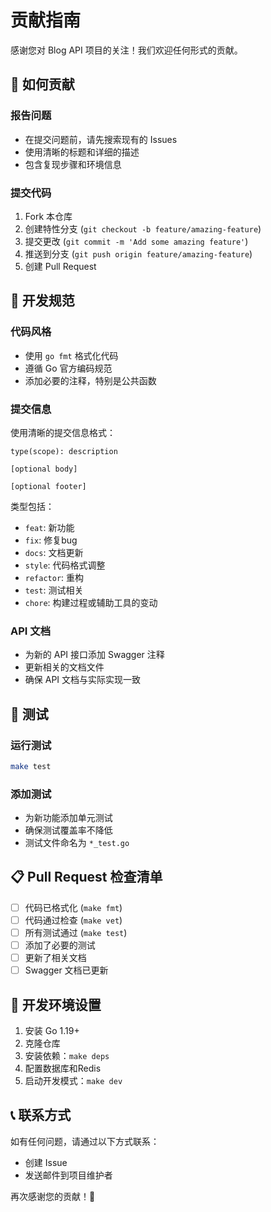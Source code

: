 # 贡献指南

感谢您对 Blog API 项目的关注！我们欢迎任何形式的贡献。

## 🤝 如何贡献

### 报告问题
- 在提交问题前，请先搜索现有的 Issues
- 使用清晰的标题和详细的描述
- 包含复现步骤和环境信息

### 提交代码
1. Fork 本仓库
2. 创建特性分支 (`git checkout -b feature/amazing-feature`)
3. 提交更改 (`git commit -m 'Add some amazing feature'`)
4. 推送到分支 (`git push origin feature/amazing-feature`)
5. 创建 Pull Request

## 📝 开发规范

### 代码风格
- 使用 `go fmt` 格式化代码
- 遵循 Go 官方编码规范
- 添加必要的注释，特别是公共函数

### 提交信息
使用清晰的提交信息格式：
```
type(scope): description

[optional body]

[optional footer]
```

类型包括：
- `feat`: 新功能
- `fix`: 修复bug
- `docs`: 文档更新
- `style`: 代码格式调整
- `refactor`: 重构
- `test`: 测试相关
- `chore`: 构建过程或辅助工具的变动

### API 文档
- 为新的 API 接口添加 Swagger 注释
- 更新相关的文档文件
- 确保 API 文档与实际实现一致

## 🧪 测试

### 运行测试
```bash
make test
```

### 添加测试
- 为新功能添加单元测试
- 确保测试覆盖率不降低
- 测试文件命名为 `*_test.go`

## 📋 Pull Request 检查清单

- [ ] 代码已格式化 (`make fmt`)
- [ ] 代码通过检查 (`make vet`)
- [ ] 所有测试通过 (`make test`)
- [ ] 添加了必要的测试
- [ ] 更新了相关文档
- [ ] Swagger 文档已更新

## 🚀 开发环境设置

1. 安装 Go 1.19+
2. 克隆仓库
3. 安装依赖：`make deps`
4. 配置数据库和Redis
5. 启动开发模式：`make dev`

## 📞 联系方式

如有任何问题，请通过以下方式联系：
- 创建 Issue
- 发送邮件到项目维护者

再次感谢您的贡献！🎉
